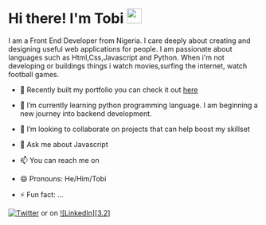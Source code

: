 # Hi there! I'm Tobi <img src="https://raw.githubusercontent.com/MartinHeinz/MartinHeinz/master/wave.gif" width="30px"> 
I am a Front End Developer from Nigeria. I care deeply about creating and designing useful web applications for people. I am passionate about languages such as Html,Css,Javascript and Python. When i'm not developing or buildings things i watch movies,surfing the internet, watch football games.


<!--
**fantee-hub/fantee-hub** is a ✨ _special_ ✨ repository because its `README.md` (this file) appears on your GitHub profile.
-->

- 🔭 Recently built my portfolio you can check it out [here](https://kunmi.netlify.app)
- 🌱 I’m currently learning python programming language. I am beginning a new journey into backend development.
- 👯 I’m looking to collaborate on projects that can help boost my skillset
- 💬 Ask me about Javascript
- 📫 You can reach me on 
    
- 😄 Pronouns: He/Him/Tobi
- ⚡ Fun fact: ...

[![Twitter][1.2]][1] or on [![LinkedIn][3.2]][3]

[1.2]: http://i.imgur.com/wWzX9uB.png
[2.2]: https://raw.githubusercontent.com/MartinHeinz/MartinHeinz/master/linkedin-3-16.png (Linkedin icon without padding)
[1]: https://twitter.com/king_kunmi?s=08
[3]: https://www.linkedin.com/in/faniran-tobi-80a621127
